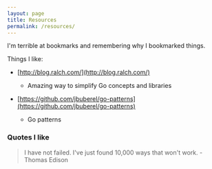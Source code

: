 ```yaml
---
layout: page
title: Resources
permalink: /resources/
---
```


I'm terrible at bookmarks and remembering why I bookmarked things.


Things I like:

- [http://blog.ralch.com/](http://blog.ralch.com/)
    - Amazing way to simplify Go concepts and libraries

- [https://github.com/jbuberel/go-patterns](https://github.com/jbuberel/go-patterns)
    - Go patterns



### Quotes I like

> I have not failed. I've just found 10,000 ways that won't work. - Thomas Edison


